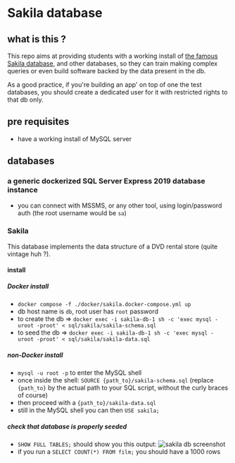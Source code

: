 # Sakila database

## what is this ?

This repo aims at providing students with a working install of [the famous Sakila database](https://dev.mysql.com/doc/sakila/en/sakila-preface.html), and other databases, so they can train making complex queries or even build software backed by the data present in the db.

As a good practice, if you're building an app' on top of one the test databases, you should create a dedicated user for it with restricted rights to that db only.

## pre requisites

- have a working install of MySQL server

## databases

### a generic dockerized SQL Server Express 2019 database instance

- you can connect with MSSMS, or any other tool, using login/password auth (the root username would be `sa`)

### Sakila

This database implements the data structure of a DVD rental store (quite vintage huh ?).

#### install

##### Docker install

- `docker compose -f ./docker/sakila.docker-compose.yml up`
- db host name is `db`, root user has `root` password
- to create the db => `docker exec -i sakila-db-1 sh -c 'exec mysql -uroot -proot' < sql/sakila/sakila-schema.sql`
- to seed the db => `docker exec -i sakila-db-1 sh -c 'exec mysql -uroot -proot' < sql/sakila/sakila-data.sql`

##### non-Docker install

- `mysql -u root -p` to enter the MySQL shell
- once inside the shell: `SOURCE {path_to}/sakila-schema.sql` (replace `{path_to}` by the actual path to your SQL script, without the curly braces of course)
- then proceed with a `{path_to}/sakila-data.sql`
- still in the MySQL shell you can then `USE sakila;`

##### check that database is properly seeded

- `SHOW FULL TABLES;` should show you this output: ![sakila db screenshot](screenshots/sakila_tables.png)
- if you run a `SELECT COUNT(*) FROM film;` you should have a 1000 rows
